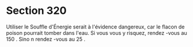 # Section 320

Utiliser le Souffle d'Énergie  serait à l'évidence dangereux, car le flacon de poison pourrait
tomber dans l'eau. Si vous vous y risquez, rendez -vous au  150 . Sino n rendez -vous au
25 .